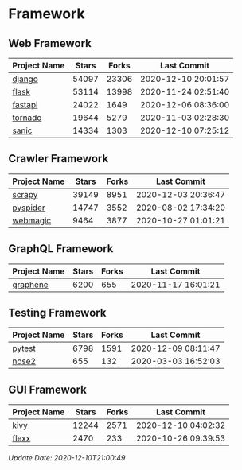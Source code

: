 # Framework

## Web Framework
| Project Name | Stars | Forks | Last Commit |
| ------------ | ----- | ----- | ----------- |
| [django](https://github.com/django/django) | 54097 | 23306 | 2020-12-10 20:01:57 |
| [flask](https://github.com/pallets/flask) | 53114 | 13998 | 2020-11-24 02:51:40 |
| [fastapi](https://github.com/tiangolo/fastapi) | 24022 | 1649 | 2020-12-06 08:36:00 |
| [tornado](https://github.com/tornadoweb/tornado) | 19644 | 5279 | 2020-11-03 02:28:30 |
| [sanic](https://github.com/huge-success/sanic) | 14334 | 1303 | 2020-12-10 07:25:12 |

## Crawler Framework
| Project Name | Stars | Forks | Last Commit |
| ------------ | ----- | ----- | ----------- |
| [scrapy](https://github.com/scrapy/scrapy) | 39149 | 8951 | 2020-12-03 20:36:47 |
| [pyspider](https://github.com/binux/pyspider) | 14747 | 3552 | 2020-08-02 17:34:20 |
| [webmagic](https://github.com/code4craft/webmagic) | 9464 | 3877 | 2020-10-27 01:01:21 |

## GraphQL Framework
| Project Name | Stars | Forks | Last Commit |
| ------------ | ----- | ----- | ----------- |
| [graphene](https://github.com/graphql-python/graphene) | 6200 | 655 | 2020-11-17 16:01:21 |

## Testing Framework
| Project Name | Stars | Forks | Last Commit |
| ------------ | ----- | ----- | ----------- |
| [pytest](https://github.com/pytest-dev/pytest) | 6798 | 1591 | 2020-12-09 08:11:47 |
| [nose2](https://github.com/nose-devs/nose2) | 655 | 132 | 2020-03-03 16:52:03 |

## GUI Framework
| Project Name | Stars | Forks | Last Commit |
| ------------ | ----- | ----- | ----------- |
| [kivy](https://github.com/kivy/kivy) | 12244 | 2571 | 2020-12-10 04:02:32 |
| [flexx](https://github.com/flexxui/flexx) | 2470 | 233 | 2020-10-26 09:39:53 |

*Update Date: 2020-12-10T21:00:49*